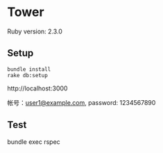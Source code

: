 # Tower

Ruby version: 2.3.0

## Setup

```shell
bundle install
rake db:setup
```

http://localhost:3000

帐号：user1@example.com, password: 1234567890

## Test

bundle exec rspec